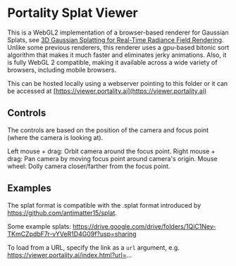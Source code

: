 # Portality Splat Viewer

This is a WebGL2 implementation of a browser-based renderer for Gaussian Splats, see [3D Gaussian Splatting for Real-Time Radiance Field Rendering](https://repo-sam.inria.fr/fungraph/3d-gaussian-splatting/). Unlike some previous renderers, this renderer uses a gpu-based bitonic sort algorithm that makes it much faster and eliminates jerky animations. Also, it is fully WebGL 2 compatible, making it available across a wide variety of browsers, including mobile browsers.

This can be hosted locally using a webserver pointing to this folder or it can be accessed at [https://viewer.portality.ai](https://viewer.portality.ai)

## Controls 

The controls are based on the position of the camera and focus point (where the camera is looking at).

Left mouse + drag: Orbit camera around the focus point.
Right mouse + drag: Pan camera by moving focus point around camera's origin.
Mouse wheel: Dolly camera closer/farther from the focus point.

## Examples

The splat format is compatible with the .splat format introduced by https://github.com/antimatter15/splat.

Some example splats:
https://drive.google.com/drive/folders/1QiC1Ney-TKmCZpdbF7r-vYVeR1D4G09f?usp=sharing

To load from a URL, specify the link as a `url` argument, e.g. https://viewer.portality.ai/index.html?url=...
